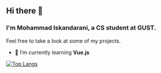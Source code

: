 ## Hi there 👋

### I'm Mohammad Iskandarani, a CS student at GUST.

Feel free to take a look at some of my projects.

- 🌱 I’m currently learning **Vue.js**

[![Top Langs](https://github-readme-stats.vercel.app/api/top-langs/?username=M7mdIsk&layout=compact&theme=dark)](https://github.com/anuraghazra/github-readme-stats)

<!--
**M7mdisk/M7mdisk** is a ✨ _special_ ✨ repository because its `README.md` (this file) appears on your GitHub profile.

Here are some ideas to get you started:

- 🔭 I’m currently working on ...
- 🌱 I’m currently learning ...
- 👯 I’m looking to collaborate on ...
- 🤔 I’m looking for help with ...
- 💬 Ask me about ...
- 📫 How to reach me: ...
- 😄 Pronouns: ...
- ⚡ Fun fact: ...
-->
